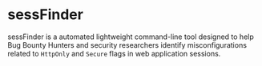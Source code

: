 # sessFinder
sessFinder is a automated lightweight command-line tool designed to help Bug Bounty Hunters and security researchers  identify misconfigurations related to `HttpOnly` and `Secure` flags in web application sessions.
